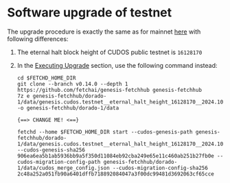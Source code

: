 
# Software upgrade of testnet
The upgrade procedure is exactly the same as for mainnet [here](../fetchhub-4/7-software-upgrade-v0.14.0.md) with
following differences:

1. The eternal halt block height of CUDOS public testnet is `16128170`

2. In the [Executing Upgrade](../fetchhub-4/7-software-upgrade-v0.14.0.md#executing-upgrade) section, use the following
command instead:
   ```shell
   cd $FETCHD_HOME_DIR
   git clone --branch v0.14.0 --depth 1 https://github.com/fetchai/genesis-fetchhub genesis-fetchhub
   7z e genesis-fetchhub/dorado-1/data/genesis.cudos.testnet__eternal_halt_height_16128170__2024.10.10_14.04.27Z.json.7z -o genesis-fetchhub/dorado-1/data
   ```
   ```shell
   {==> CHANGE ME! <==}
   
   fetchd --home $FETCHD_HOME_DIR start --cudos-genesis-path genesis-fetchhub/dorado-1/data/genesis.cudos.testnet__eternal_halt_height_16128170__2024.10.10_14.04.27Z.json --cudos-genesis-sha256 906ea6ea5b1ab5936bb9a5f350d11084eb92cba249e65e11c460ab251b27fb0e --cudos-migration-config-path genesis-fetchhub/dorado-1/data/cudos_merge_config.json --cudos-migration-config-sha256 2c48a252a051fb90a6401dffb718892084047a3f00dc99481d3692063cf65cce
   ```
